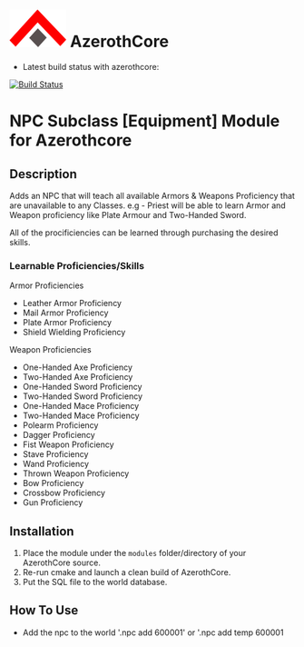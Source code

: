 # ![logo](https://raw.githubusercontent.com/azerothcore/azerothcore.github.io/master/images/logo-github.png) AzerothCore

- Latest build status with azerothcore:

[![Build Status](https://github.com/azerothcore/mod-guildhouse/actions/workflows/core-build.yml/badge.svg)](https://github.com/azerothcore/NPC-Subclass-Equipment)

# NPC Subclass [Equipment] Module for Azerothcore

## Description
Adds an NPC that will teach all available Armors & Weapons Proficiency that are unavailable to any Classes.
e.g - Priest will be able to learn Armor and Weapon proficiency like Plate Armour and Two-Handed Sword.

All of the procificiencies can be learned through purchasing the desired skills.

### Learnable Proficiencies/Skills

Armor Proficiencies
- Leather Armor Proficiency
- Mail Armor Proficiency
- Plate Armor Proficiency
- Shield Wielding Proficiency

Weapon Proficiencies
- One-Handed Axe Proficiency
- Two-Handed Axe Proficiency
- One-Handed Sword Proficiency
- Two-Handed Sword Proficiency
- One-Handed Mace Proficiency
- Two-Handed Mace Proficiency
- Polearm Proficiency
- Dagger Proficiency
- Fist Weapon Proficiency
- Stave Proficiency
- Wand Proficiency
- Thrown Weapon Proficiency
- Bow Proficiency
- Crossbow Proficiency
- Gun Proficiency

## Installation
1) Place the module under the `modules` folder/directory of your AzerothCore source.
2) Re-run cmake and launch a clean build of AzerothCore.
3) Put the SQL file to the world database.

## How To Use
- Add the npc to the world '.npc add 600001' or '.npc add temp 600001



